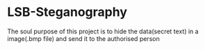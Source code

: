 # LSB-Steganography
The soul purpose of this project is to hide the data(secret text) in a image(.bmp file) and send it to the authorised person 
